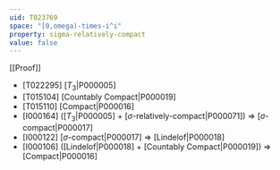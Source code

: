 ```yaml
---
uid: T023769
space: "[0,omega)-times-i^i"
property: sigma-relatively-compact
value: false
---
```

[[Proof]]

* [T022295] [$T_3$|P000005]
* [T015104] [Countably Compact|P000019]
* [T015110] [Compact|P000016]
* [I000164] ([$T_3$|P000005] + [$\sigma$-relatively-compact|P000071]) => [$\sigma$-compact|P000017]
* [I000122] [$\sigma$-compact|P000017] => [Lindelof|P000018]
* [I000106] ([Lindelof|P000018] + [Countably Compact|P000019]) => [Compact|P000016]

